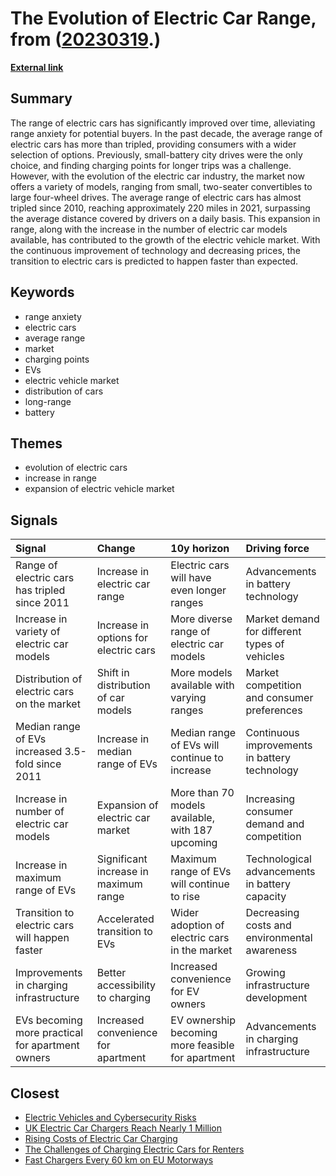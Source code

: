 # __The Evolution of Electric Car Range__, from ([20230319](https://kghosh.substack.com/p/20230319).)

__[External link](https://hannahritchie.substack.com/p/electric-car-range?utm_source=puntofisso&utm_medium=email)__



## Summary

The range of electric cars has significantly improved over time, alleviating range anxiety for potential buyers. In the past decade, the average range of electric cars has more than tripled, providing consumers with a wider selection of options. Previously, small-battery city drives were the only choice, and finding charging points for longer trips was a challenge. However, with the evolution of the electric car industry, the market now offers a variety of models, ranging from small, two-seater convertibles to large four-wheel drives. The average range of electric cars has almost tripled since 2010, reaching approximately 220 miles in 2021, surpassing the average distance covered by drivers on a daily basis. This expansion in range, along with the increase in the number of electric car models available, has contributed to the growth of the electric vehicle market. With the continuous improvement of technology and decreasing prices, the transition to electric cars is predicted to happen faster than expected.

## Keywords

* range anxiety
* electric cars
* average range
* market
* charging points
* EVs
* electric vehicle market
* distribution of cars
* long-range
* battery

## Themes

* evolution of electric cars
* increase in range
* expansion of electric vehicle market

## Signals

| Signal                                            | Change                                | 10y horizon                                       | Driving force                                  |
|:--------------------------------------------------|:--------------------------------------|:--------------------------------------------------|:-----------------------------------------------|
| Range of electric cars has tripled since 2011     | Increase in electric car range        | Electric cars will have even longer ranges        | Advancements in battery technology             |
| Increase in variety of electric car models        | Increase in options for electric cars | More diverse range of electric car models         | Market demand for different types of vehicles  |
| Distribution of electric cars on the market       | Shift in distribution of car models   | More models available with varying ranges         | Market competition and consumer preferences    |
| Median range of EVs increased 3.5-fold since 2011 | Increase in median range of EVs       | Median range of EVs will continue to increase     | Continuous improvements in battery technology  |
| Increase in number of electric car models         | Expansion of electric car market      | More than 70 models available, with 187 upcoming  | Increasing consumer demand and competition     |
| Increase in maximum range of EVs                  | Significant increase in maximum range | Maximum range of EVs will continue to rise        | Technological advancements in battery capacity |
| Transition to electric cars will happen faster    | Accelerated transition to EVs         | Wider adoption of electric cars in the market     | Decreasing costs and environmental awareness   |
| Improvements in charging infrastructure           | Better accessibility to charging      | Increased convenience for EV owners               | Growing infrastructure development             |
| EVs becoming more practical for apartment owners  | Increased convenience for apartment   | EV ownership becoming more feasible for apartment | Advancements in charging infrastructure        |

## Closest

* [Electric Vehicles and Cybersecurity Risks](aed93d4ebe969eabe23df9935bdb4cb8)
* [UK Electric Car Chargers Reach Nearly 1 Million](ebabcfa704b4669917e03554edf017be)
* [Rising Costs of Electric Car Charging](044f5d6bb4070ed49afafb90f38713bd)
* [The Challenges of Charging Electric Cars for Renters](26d2f237fe9244708410cb6ef41eec9b)
* [Fast Chargers Every 60 km on EU Motorways](e2516b1308d891acd71bba3b68fa923b)
